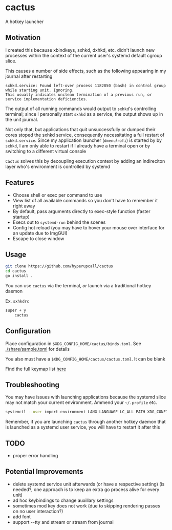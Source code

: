 # cactus

A hotkey launcher

## Motivation

I created this because xbindkeys, sxhkd, dxhkd, etc. didn't launch new processes within the context of the current user's systemd default cgroup slice.

This causes a number of side effects, such as the following appearing in my journal after restarting

```text
sxhkd.service: Found left-over process 1182850 (bash) in control group while starting unit. Ignoring.
This usually indicates unclean termination of a previous run, or service implementation deficiencies.
```

The output of all running commands would output to `sxhkd`'s controlling terminal; since I personally start `sxhkd` as a service, the output shows up in the unit journal.

Not only that, but applications that quit unsuccessfully or dumped their cores stoped the sxhkd service, consequently necessitating a full restart of `sxhkd.service`. Since my application launcher (`dmenu`/`rofi`) is started by by `sxhkd`, I am only able to restart if I already have a terminal open or by switching to a different virtual console

`Cactus` solves this by decoupling execution context by adding an indireciton layer who's environment is controlled by systemd

## Features

- Choose shell or exec per command to use
- View list of all available commands so you don't have to remember it right away
- By default, pass arguments directly to exec-style function (faster startup)
- Execs out to `systemd-run` behind the scenes
- Config hot reload (you may have to hover your mouse over interface for an update due to ImgGUI)
- Escape to close window

## Usage

```sh
git clone https://github.com/hyperupcall/cactus
cd cactus
go install .
```

You can use `cactus` via the terminal, _or_ launch via a traditional hotkey daemon

Ex. `sxhkdrc`

```txt
super + y
	cactus
```

## Configuration

Place configuration in `$XDG_CONFIG_HOME/cactus/binds.toml`. See [./share/sample.toml](./share/sample.toml) for details

You also must have a `$XDG_CONFIG_HOME/cactus/cactus.toml`. It can be blank

Find the full keymap list [here](./keymap/keymap.go)

## Troubleshooting

You may have issues with launching applications because the systemd slice may not match your current environment. Ammend your `~/.profile` etc.

```sh
systemctl --user import-environment LANG LANGUAGE LC_ALL PATH XDG_CONFIG_HOME XDG_DATA_HOME
```

Remember, if you are launching `cactus` through another hotkey daemon that is launched as a systemd user service, you will have to restart it after this

## TODO

- proper error handling

## Potential Improvements

- delete systemd service unit afterwards (or have a respective setting) (is needed?, one approach is to keep an extra go process alive for every unit)
- ad hoc keybindings to change auxillary settings
- sometimes mod key does not work (due to skipping rendering passes on no user interaction?)
- add font
- support --tty and stream or stream from journal
